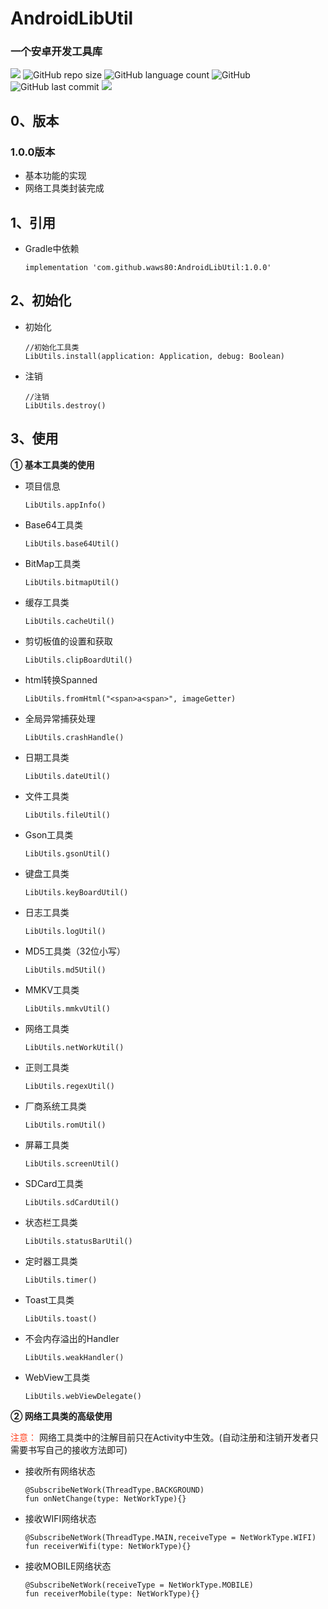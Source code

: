 # AndroidLibUtil

### **一个安卓开发工具库**

[![](https://jitpack.io/v/waws80/AndroidLibUtil.svg)](https://jitpack.io/#waws80/AndroidLibUtil)
![GitHub repo size](https://img.shields.io/github/repo-size/waws80/AndroidLibUtil.svg)
![GitHub language count](https://img.shields.io/github/languages/count/waws80/AndroidLibUtil.svg)
![GitHub](https://img.shields.io/github/license/waws80/AndroidLibUtil.svg)
![GitHub last commit](https://img.shields.io/github/last-commit/waws80/AndroidLibUtil.svg)
[![](https://img.shields.io/badge/Android-Util-blue.svg)]()

## **0、版本**

### **1.0.0版本**
* 基本功能的实现
* 网络工具类封装完成

## **1、引用**
* Gradle中依赖

    ```
    implementation 'com.github.waws80:AndroidLibUtil:1.0.0'
    ```
    

## **2、初始化**
* 初始化
    
    ```
    //初始化工具类
    LibUtils.install(application: Application, debug: Boolean)
    ```
* 注销

    ```
    //注销
    LibUtils.destroy()
    ```
## **3、使用**

**① 基本工具类的使用**

* 项目信息
    ```
    LibUtils.appInfo()
    ```
* Base64工具类
    ```
    LibUtils.base64Util()
    ```
* BitMap工具类
    ```
    LibUtils.bitmapUtil()
    ```
* 缓存工具类
    ```
    LibUtils.cacheUtil()
    ```
* 剪切板值的设置和获取
    ```
    LibUtils.clipBoardUtil()
    ```
* html转换Spanned
    ```
    LibUtils.fromHtml("<span>a<span>", imageGetter)
    ```
* 全局异常捕获处理
    ```
    LibUtils.crashHandle()
    ```
* 日期工具类
    ```
    LibUtils.dateUtil()
    ```
* 文件工具类
    ```
    LibUtils.fileUtil()
    ```
* Gson工具类
    ```
    LibUtils.gsonUtil()
    ```
* 键盘工具类
    ```
    LibUtils.keyBoardUtil()
    ```
* 日志工具类
    ```
    LibUtils.logUtil()
    ```
* MD5工具类（32位小写）
    ```
    LibUtils.md5Util()
    ```
* MMKV工具类
    ```
    LibUtils.mmkvUtil()
    ```
* 网络工具类
    ```
    LibUtils.netWorkUtil()
    ```
* 正则工具类
    ```
    LibUtils.regexUtil()
    ```
* 厂商系统工具类
    ```
    LibUtils.romUtil()
    ```
* 屏幕工具类
    ```
    LibUtils.screenUtil()
    ```
* SDCard工具类
    ```
    LibUtils.sdCardUtil()
    ```
* 状态栏工具类
    ```
    LibUtils.statusBarUtil()
    ```
* 定时器工具类
    ```
    LibUtils.timer()
    ```
* Toast工具类
    ```
    LibUtils.toast()
    ```
* 不会内存溢出的Handler
    ```
    LibUtils.weakHandler()
    ```
* WebView工具类
    ```
    LibUtils.webViewDelegate()
    ```
**② 网络工具类的高级使用**

<font color='#FF4321'>注意：</font> 网络工具类中的注解目前只在Activity中生效。(自动注册和注销开发者只需要书写自己的接收方法即可)

* 接收所有网络状态
    ```
    @SubscribeNetWork(ThreadType.BACKGROUND)
    fun onNetChange(type: NetWorkType){}
    ```
* 接收WIFI网络状态
    ```
    @SubscribeNetWork(ThreadType.MAIN,receiveType = NetWorkType.WIFI)
    fun receiverWifi(type: NetWorkType){}
    ```
* 接收MOBILE网络状态
    ```
    @SubscribeNetWork(receiveType = NetWorkType.MOBILE)
    fun receiverMobile(type: NetWorkType){}
    ```